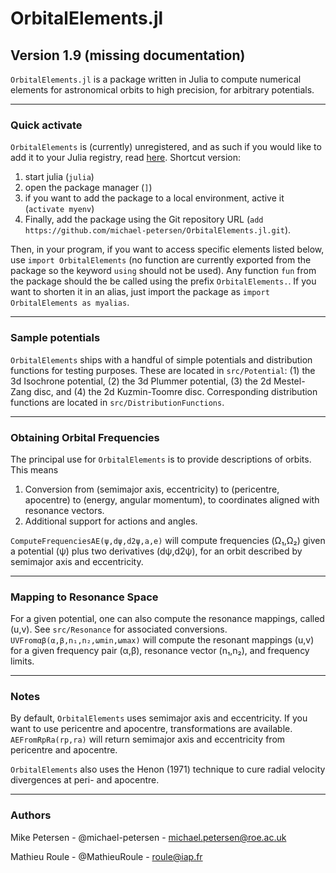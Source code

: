
# OrbitalElements.jl
## Version 1.9 (missing documentation)

`OrbitalElements.jl` is a package written in Julia to compute numerical elements for astronomical orbits to high precision, for arbitrary potentials.

-----------------------------

### Quick activate

`OrbitalElements` is (currently) unregistered, and as such if you would like to add it to your Julia registry, read [here](https://pkgdocs.julialang.org/v1/managing-packages/#Adding-unregistered-packages).
Shortcut version:
1. start julia (`julia`)
2. open the package manager (`]`)
3. if you want to add the package to a local environment, active it (`activate myenv`)
4. Finally, add the package using the Git repository URL (`add https://github.com/michael-petersen/OrbitalElements.jl.git`).

Then, in your program, if you want to access specific elements listed below, use `import OrbitalElements` (no function are currently exported from the package so the keyword `using` should not be used).
Any function `fun` from the package should the be called using the prefix `OrbitalElements.`. If you want to shorten it in an alias, just import the package as `import OrbitalElements as myalias`.

-----------------------------

### Sample potentials

`OrbitalElements` ships with a handful of simple potentials and distribution functions for testing purposes. These are located in `src/Potential`: (1) the 3d Isochrone potential, (2) the 3d Plummer potential, (3) the 2d Mestel-Zang disc, and (4) the 2d Kuzmin-Toomre disc. Corresponding distribution functions are located in `src/DistributionFunctions`.

----------------------------

### Obtaining Orbital Frequencies

The principal use for `OrbitalElements` is to provide descriptions of orbits. This means
1. Conversion from (semimajor axis, eccentricity) to (pericentre, apocentre) to (energy, angular momentum), to coordinates aligned with resonance vectors.
2. Additional support for actions and angles.

`ComputeFrequenciesAE(ψ,dψ,d2ψ,a,e)` will compute frequencies (Ω₁,Ω₂) given a potential (ψ) plus two derivatives (dψ,d2ψ), for an orbit described by semimajor axis and eccentricity.

-----------------------------

### Mapping to Resonance Space

For a given potential, one can also compute the resonance mappings, called (u,v). See `src/Resonance` for associated conversions.
`UVFromαβ(α,β,n₁,n₂,ωmin,ωmax)` will compute the resonant mappings (u,v) for a given frequency pair (α,β), resonance vector (n₁,n₂), and frequency limits.

-----------------------------

### Notes
By default, `OrbitalElements` uses semimajor axis and eccentricity. If you want to use pericentre and apocentre, transformations are available. `AEFromRpRa(rp,ra)` will return semimajor axis and eccentricity from pericentre and apocentre.

`OrbitalElements` also uses the Henon (1971) technique to cure radial velocity divergences at peri- and apocentre.
<!--- One could use other methods; the software is constructed to allow for drop-in anomaly replacements. See `src/Henon`. --->

-----------------------------

### Authors

Mike Petersen -  @michael-petersen - michael.petersen@roe.ac.uk

Mathieu Roule -  @MathieuRoule     - roule@iap.fr
